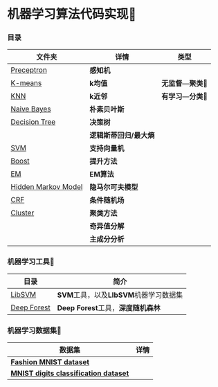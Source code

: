 # 机器学习算法代码实现:rocket:

### 目录

| 文件夹                                         | 详情                    | 类型                        |
| ---------------------------------------------- | ----------------------- | --------------------------- |
| [Preceptron](Preceptron)                       | **感知机**              |                             |
| [K-means](K-means)                             | **k均值**               | **无监督**—**聚类**:apple:  |
| [KNN](KNN)                                     | **k近邻**               | **有学习**—**分类**:banana: |
| [Naive Bayes](Naive%20Bayes)                   | **朴素贝叶斯**          |                             |
| [Decision Tree](Decision%20Tree)               | **决策树**              |                             |
|                                                | **逻辑斯蒂回归/最大熵** |                             |
| [SVM](SVM)                                     | **支持向量机**          |                             |
| [Boost](Boost)                                 | **提升方法**            |                             |
| [EM](EM)                                       | **EM算法**              |                             |
| [Hidden Markov Model](Hidden%20Markov%20Model) | **隐马尔可夫模型**      |                             |
| [CRF](CRF)                                     | **条件随机场**          |                             |
| [Cluster](Cluster)                             | **聚类方法**            |                             |
|                                                | **奇异值分解**          |                             |
|                                                | **主成分分析**          |                             |



### 机器学习工具:wrench:

| 目录                       | 简介                                      |
| -------------------------- | ----------------------------------------- |
| [LibSVM](LibSVM)           | **SVM**工具，以及**LIbSVM**机器学习数据集 |
| [Deep Forest](Deep-Forest) | **Deep Forest**工具，**深度随机森林**     |



### 机器学习数据集:date:

| 数据集                                                       | 详情 |
| ------------------------------------------------------------ | ---- |
| [**Fashion MNIST dataset**](https://keras.io/api/datasets/fashion_mnist/) |      |
| [**MNIST digits classification dataset**](https://keras.io/api/datasets/mnist/) |      |

